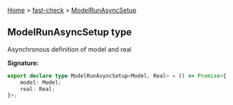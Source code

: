 [Home](/) &gt; [fast-check](../fast-check.md) &gt; [ModelRunAsyncSetup](ModelRunAsyncSetup.md)

## ModelRunAsyncSetup type

Asynchronous definition of model and real

<b>Signature:</b>

```typescript
export declare type ModelRunAsyncSetup<Model, Real> = () => Promise<{
    model: Model;
    real: Real;
}>;
```
